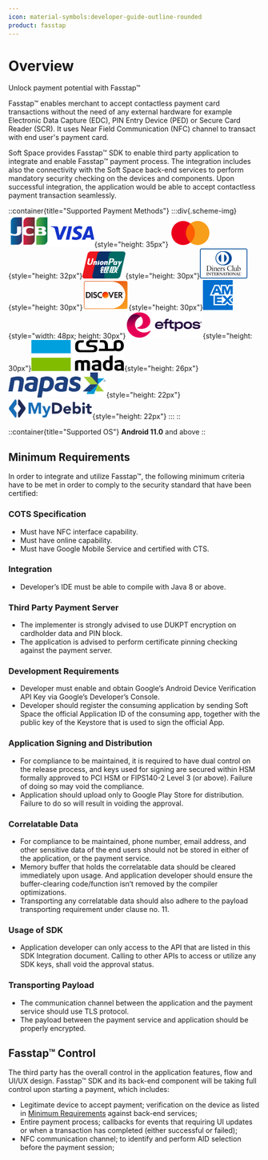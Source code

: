 ```yaml
---
icon: material-symbols:developer-guide-outline-rounded
product: fasstap
---
```


# Overview

Unlock payment potential with Fasstap™

Fasstap™ enables merchant to accept contactless payment card transactions without the need of any external hardware for example Electronic Data Capture (EDC), PIN Entry Device (PED) or Secure Card Reader (SCR). It uses Near Field Communication (NFC) channel to transact with end user's payment card.

Soft Space provides Fasstap™ SDK to enable third party application to integrate and enable Fasstap™ payment process. The integration includes also the connectivity with the Soft Space back-end services to perform mandatory security checking
on the devices and components. Upon successful integration, the application would be able to accept contactless payment transaction seamlessly.

::container{title="Supported Payment Methods"}
  :::div{.scheme-img}
  ![](/assets/img/schemes/img_jcb.svg)![](/assets/img/schemes/img_visa.svg){style="height: 35px"}![](/assets/img/schemes/img_mastercard.svg){style="height: 32px"}![](/assets/img/schemes/img_upi.svg){style="height: 30px"}![](/assets/img/schemes/img_diners.svg){style="height: 30px"}![](/assets/img/schemes/img_discover.svg){style="height: 30px"}![](/assets/img/schemes/img_amex.svg){style="width: 48px; height: 30px"}![](/assets/img/schemes/img_eftpos.svg){style="height: 30px"}![](/assets/img/schemes/img_mada.svg){style="height: 26px"}![](/assets/img/schemes/img_napas.svg){style="height: 22px"}![](/assets/img/schemes/img_mydebit.svg){style="height: 22px"}
  :::
::

::container{title="Supported OS"}
**Android 11.0** and above
::

## Minimum Requirements

In order to integrate and utilize Fasstap™, the following minimum criteria have to be met in order to comply
to the security standard that have been certified:

### COTS Specification

- Must have NFC interface capability.
- Must have online capability.
- Must have Google Mobile Service and certified with CTS.

### Integration

- Developer’s IDE must be able to compile with Java 8 or above.

### Third Party Payment Server

- The implementer is strongly advised to use DUKPT encryption on cardholder data and PIN block.
- The application is advised to perform certificate pinning checking against the payment server.

### Development Requirements

- Developer must enable and obtain Google’s Android Device Verification API Key via Google’s Developer’s Console.
- Developer should register the consuming application by sending Soft Space the official Application ID of the consuming app,
  together with the public key of the Keystore that is used to sign the official App.

### Application Signing and Distribution

- For compliance to be maintained, it is required to have dual control on the release process, and keys used for signing are secured
  within HSM formally approved to PCI HSM or FIPS140-2 Level 3 (or above). Failure of doing so may void the compliance.
- Application should upload only to Google Play Store for distribution. Failure to do so will result in voiding the approval.

### Correlatable Data

- For compliance to be maintained, phone number, email address, and other sensitive data of the end users should not be stored in either
  of the application, or the payment service.
- Memory buffer that holds the correlatable data should be cleared immediately upon usage. And application developer should ensure the
  buffer-clearing code/function isn’t removed by the compiler optimizations.
- Transporting any correlatable data should also adhere to the payload transporting requirement under clause no. 11.

### Usage of SDK

- Application developer can only access to the API that are listed in this SDK Integration document.
  Calling to other APIs to access or utilize any SDK keys, shall void the approval status.

### Transporting Payload

- The communication channel between the application and the payment service should use TLS protocol.
- The payload between the payment service and application should be properly encrypted.

## Fasstap™ Control

The third party has the overall control in the application features, flow and UI/UX design.
Fasstap™ SDK and its back-end component will be taking full control upon starting a payment, which includes:

- Legitimate device to accept payment; verification on the device as listed in
  [Minimum Requirements](#minimum-requirements) against back-end services;
- Entire payment process; callbacks for events that requiring UI updates or when a transaction has completed (either successful or failed);
- NFC communication channel; to identify and perform AID selection before the payment session;
